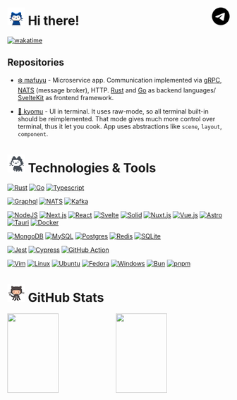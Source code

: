 <h1>
  <img src="octocats/mona-whisper.gif" width="40" height="40">
  Hi there!

  <a href="https://t.me/dehwyy">
    <picture>
      <source width="40" align="right" media="(prefers-color-scheme: dark)" srcset="icons/telegram-light.svg">
      <img width="40" align="right" src="icons/telegram-dark.svg" />
    </picture>
  </a>

</h1>

[![wakatime](https://wakatime.com/badge/user/2b8e6936-ee8d-495f-a0dd-de90dd07ce4e.svg)](https://wakatime.com/@2b8e6936-ee8d-495f-a0dd-de90dd07ce4e)

<h2>Repositories</h2>

- [❄️ mafuyu](https://github.com/dehwyy/mafuyu) - Microservice app. Communication implemented via [gRPC](https://grpc.io/), [NATS](https://nats.io/) (message broker), HTTP. [Rust](https://www.rust-lang.org/) and [Go](https://go.dev/) as backend languages/ [SvelteKit](https://kit.svelte.dev/) as frontend framework.

- [🌌 kyomu](https://github.com/dehwyy/kyomu) - UI in terminal. It uses raw-mode, so all terminal built-in should be reimplemented. That mode gives much more control over terminal, thus it let you cook. App uses abstractions like `scene`, `layout`, `component`.

<h1><img src="octocats/mona-loading.gif" width="40" height="40"> Technologies & Tools</h1>

[![Rust](https://img.shields.io/badge/Rust-%23000000.svg?e&logo=rust&logoColor=white)](#)
[![Go](https://img.shields.io/badge/Go-%2300ADD8.svg?&logo=go&logoColor=white)](#)
[![Typescript](https://img.shields.io/badge/TypeScript-informational?style=flat-square&logo=typescript&logoColor=ffffff&color=007acc)](#)

[![Graphql](https://img.shields.io/badge/GrapQL-purple?logo=graphql&logoColor=fff)](#)
[![NATS](https://img.shields.io/badge/NATS-blue?logo=natsdotio&logoColor=fff)](#)
[![Kafka](https://img.shields.io/badge/Kafka-magenta?logo=apachekafka&logoColor=fff)](#)

[![NodeJS](https://img.shields.io/badge/Node.js-6DA55F?logo=node.js&logoColor=white)](#)
[![Next.js](https://img.shields.io/badge/Next.js-black?logo=next.js&logoColor=white)](#)
[![React](https://img.shields.io/badge/React-%2320232a.svg?logo=react&logoColor=%2361DAFB)](#)
[![Svelte](https://img.shields.io/badge/Svelte-%23f1413d.svg?logo=svelte&logoColor=white)](#)
[![Solid](https://img.shields.io/badge/Solid-2C4F7C?logo=solid&logoColor=fff)](#)
[![Nuxt.js](https://img.shields.io/badge/Nuxt.js-002E3B?logo=nuxtdotjs&logoColor=#00DC82)](#)
[![Vue.js](https://img.shields.io/badge/Vue.js-4FC08D?logo=vuedotjs&logoColor=fff)](#)
[![Astro](https://img.shields.io/badge/Astro-BC52EE?logo=astro&logoColor=fff)](#)
[![Tauri](https://img.shields.io/badge/Tauri-24C8D8?logo=tauri&logoColor=fff)](#)
[![Docker](https://img.shields.io/badge/Docker-2496ED?logo=docker&logoColor=fff)](#)

[![MongoDB](https://img.shields.io/badge/MongoDB-%234ea94b.svg?logo=mongodb&logoColor=white)](#)
[![MySQL](https://img.shields.io/badge/MySQL-4479A1?logo=mysql&logoColor=fff)](#)
[![Postgres](https://img.shields.io/badge/Postgres-%23316192.svg?logo=postgresql&logoColor=white)](#)
[![Redis](https://img.shields.io/badge/Redis-%23DD0031.svg?logo=redis&logoColor=white)](#)
[![SQLite](https://img.shields.io/badge/SQLite-%2307405e.svg?logo=sqlite&logoColor=white)](#)

[![Jest](https://img.shields.io/badge/Jest-C21325?logo=jest&logoColor=fff)](#)
[![Cypress](https://img.shields.io/badge/Cypress-69D3A7?logo=cypress&logoColor=fff)](#)
[![GitHub Action](https://img.shields.io/badge/GitHub_Actions-2088FF?logo=github-actions&logoColor=white)](#)

[![Vim](https://img.shields.io/badge/Vim-%2311AB00.svg?logo=vim&logoColor=white)](#)
[![Linux](https://img.shields.io/badge/Linux-FCC624?logo=linux&logoColor=black)](#)
[![Ubuntu](https://img.shields.io/badge/Ubuntu-E95420?logo=ubuntu&logoColor=white)](#)
[![Fedora](https://img.shields.io/badge/Fedora-51A2DA?logo=fedora&logoColor=fff)](#)
[![Windows](https://custom-icon-badges.demolab.com/badge/Windows-0078D6?logo=windows11&logoColor=white)](#)
[![Bun](https://img.shields.io/badge/Bun-000?logo=bun&logoColor=fff)](#)
[![pnpm](https://img.shields.io/badge/pnpm-F69220?logo=pnpm&logoColor=fff)](#)

<h1><img src="octocats/octocat-squid.gif" width="40" height="40"> GitHub Stats</h1>
<div>
   <img height="180em" width="48%" src="https://github-readme-stats.vercel.app/api?username=dehwyy&layout=compact&show_icons=true&theme=white&hide_border=true&icon_color=2a84ea&bg_color=00000000&text_color=2a84ea&hide=stars,prs,issues,contribs" />
  <img height="180em" width="48%" src="https://github-readme-stats.vercel.app/api/top-langs/?username=dehwyy&layout=compact&theme=white&hide_border=true&icon_color=2a84ea&bg_color=00000000&text_color=2a84ea&hide=html,css,scss,python,javascript&exclude_repo=mondai,suisei,improve-it,shakai,solidnest-playground,kioku" />
</div>
